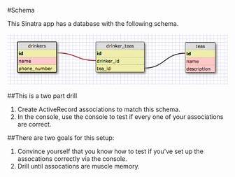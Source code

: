 #Schema

This Sinatra app has a database with the following schema. 

![](README_imgs/schema.png)

##This is a two part drill 

1. Create ActiveRecord associations to match this schema. 
2. In the console, use the console to test if every one of your associations are correct. 

##There are two goals for this setup:
1. Convince yourself that you know how to test if you've set up the assocations correctly via the console.
2. Drill until assocations are muscle memory. 



